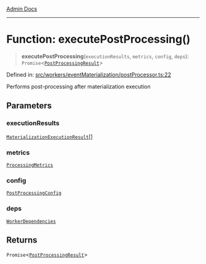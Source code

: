 [Admin Docs](/)

***

# Function: executePostProcessing()

> **executePostProcessing**(`executionResults`, `metrics`, `config`, `deps`): `Promise`\<[`PostProcessingResult`](../interfaces/PostProcessingResult.md)\>

Defined in: [src/workers/eventMaterialization/postProcessor.ts:22](https://github.com/gautam-divyanshu/talawa-api/blob/22f85ff86fcf5f38b53dcdb9fe90ab33ea32d944/src/workers/eventMaterialization/postProcessor.ts#L22)

Performs post-processing after materialization execution

## Parameters

### executionResults

[`MaterializationExecutionResult`](../../executionEngine/interfaces/MaterializationExecutionResult.md)[]

### metrics

[`ProcessingMetrics`](../../types/interfaces/ProcessingMetrics.md)

### config

[`PostProcessingConfig`](../interfaces/PostProcessingConfig.md)

### deps

[`WorkerDependencies`](../../types/interfaces/WorkerDependencies.md)

## Returns

`Promise`\<[`PostProcessingResult`](../interfaces/PostProcessingResult.md)\>
